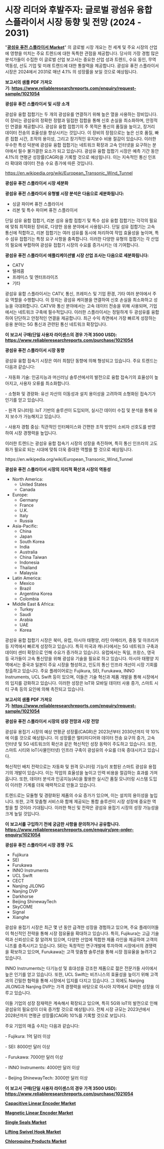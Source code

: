 <p><h1>시장 리더와 후발주자: 글로벌 광섬유 융합 스플라이서 시장 동향 및 전망 (2024 - 2031)</h1></p><p>"<strong><a href="https://www.reliableresearchreports.com/optical-fiber-fusion-splicer-r1021054?utm_campaign=105&utm_medium=7&utm_source=Github&utm_content=ia&utm_term=19102024&utm_id=optical-fiber-fusion-splicer">광섬유 퓨전 스플라이서 Market</a></strong>" 의 글로벌 시장 개요는 전 세계 및 주요 시장의 산업에 영향을 미치는 주요 트렌드에 대한 독특한 관점을 제공합니다. 당사의 가장 경험 많은 분석가들이 수집한 이 글로벌 산업 보고서는 중요한 산업 성과 트렌드, 수요 동인, 무역 역동성, 선도 기업 및 미래 트렌드에 대한 통찰력을 제공합니다. 광섬유 퓨전 스플라이서 시장은 2024에서 2031로 매년 4.1% 의 성장률을 보일 것으로 예상됩니다.</p>
<p><strong>보고서의 샘플 PDF 가져오기:&nbsp;<a href="https://www.reliableresearchreports.com/enquiry/request-sample/1021054?utm_campaign=105&utm_medium=7&utm_source=Github&utm_content=ia&utm_term=19102024&utm_id=optical-fiber-fusion-splicer">https://www.reliableresearchreports.com/enquiry/request-sample/1021054</a></strong></p>
<p><strong>광섬유 퓨전 스플라이서 및 시장 소개</strong></p>
<p><p>광섬유 융합 접합기는 두 개의 광섬유를 연결하기 위해 높은 열을 사용하는 장비입니다. 이 장비는 광섬유의 정확한 정렬과 밀접한 접합을 통해 신호 손실을 최소화하며, 안정적인 연결을 제공합니다. 광섬유 융합 접합기의 주 목적은 통신의 품질을 높이고, 장거리 데이터 전송의 효율성을 향상시키는 것입니다. 이 장비의 장점으로는 높은 신호 품질, 빠른 접합 시간, 조작의 용이성, 그리고 장기적인 유지보수 비용 절감이 있습니다. 이러한 우수한 특성 덕분에 광섬유 융합 접합기는 네트워크 확장과 고속 인터넷을 요구하는 분야에서 필수 불가결한 요소가 되고 있습니다. 광섬유 융합 접합기 시장은 예측 기간 동안 4.1%의 연평균 성장률(CAGR)을 기록할 것으로 예상됩니다. 이는 지속적인 통신 인프라 확대와 데이터 전송 수요 증가에 따른 것입니다.</p></p>
<p><a href="https://en.wikipedia.org/wiki/European_Transonic_Wind_Tunnel?utm_campaign=105&utm_medium=7&utm_source=Github&utm_content=ia&utm_term=19102024&utm_id=optical-fiber-fusion-splicer">https://en.wikipedia.org/wiki/European_Transonic_Wind_Tunnel</a></p>
<p><strong>광섬유 퓨전 스플라이서 시장 세분화</strong></p>
<p><strong>광섬유 퓨전 스플라이서 유형별 시장 분석은 다음으로 세분화됩니다:</strong></p>
<p><ul><li>싱글 파이버 퓨전 스플라이서</li><li>리본 및 특수 파이버 퓨전 스플라이서</li></ul></p>
<p><p>단일 섬유 융합 접합기, 리본 섬유 융합 접합기 및 특수 섬유 융합 접합기는 각각의 필요에 맞춰 최적화된 장비로, 다양한 응용 분야에서 사용됩니다. 단일 섬유 접합기는 고속 통신에 적합하고, 리본 접합기는 여러 섬유를 동시에 처리하여 작업 효율성을 높이며, 특수 섬유 접합기는 특정 요구 사항을 충족합니다. 이러한 다양한 유형의 접합기는 각 산업의 필요에 부합하여 광섬유 접합기 시장의 수요를 증가시키는 데 기여합니다.</p></p>
<p><strong>광섬유 퓨전 스플라이서 애플리케이션별 시장 산업 조사는 다음으로 세분화됩니다:</strong></p>
<p><ul><li>CATV</li><li>텔레콤</li><li>프레미스 및 엔터프라이즈</li><li>기타</li></ul></p>
<p><p>광섬유 융합 스플라이서는 CATV, 통신, 프레미스 및 기업 환경, 기타 여러 분야에서 주요 역할을 수행합니다. 이 장치는 광섬유 케이블을 연결하여 신호 손실을 최소화하고 성능을 극대화합니다. CATV와 통신 분야에서는 고속 데이터 전송을 위해 사용되며, 기업에서는 네트워크 구축에 필수적입니다. 이러한 스플라이서는 정밀하게 두 광섬유를 융합하여 단단하고 안정적인 연결을 제공합니다. 최근 수익 측면에서 가장 빠르게 성장하는 응용 분야는 5G 통신과 관련된 통신 네트워크 확장입니다.</p></p>
<p><strong>이 보고서 구매(단일 사용자 라이센스의 경우 가격 3500 USD): <a href="https://www.reliableresearchreports.com/purchase/1021054?utm_campaign=105&utm_medium=7&utm_source=Github&utm_content=ia&utm_term=19102024&utm_id=optical-fiber-fusion-splicer">https://www.reliableresearchreports.com/purchase/1021054</a></strong></p>
<p><strong>광섬유 퓨전 스플라이서 시장 동향</strong></p>
<p><p>광섬유 융합 접속기 시장은 여러 최첨단 동향에 의해 형성되고 있습니다. 주요 트렌드는 다음과 같습니다:</p><p>- 자동화 기술: 인공지능과 머신러닝 솔루션에서의 발전으로 융합 접속기의 효율성이 높아지고, 사용자 오류를 최소화합니다.</p><p>- 소형화 및 경량화: 유선 자산의 이동성과 설치 용이성을 고려하여 소형화된 접속기가 인기를 얻고 있습니다.</p><p>- 원격 모니터링: IoT 기반의 솔루션이 도입되어, 실시간 데이터 수집 및 분석을 통해 유지 보수가 가능해지고 있습니다.</p><p>- 사용자 경험 중심: 직관적인 인터페이스와 간편한 조작 방안이 소비자 선호도를 반영하여 시장 경쟁력을 높입니다.</p><p>이러한 트렌드는 광섬유 융합 접속기 시장의 성장을 촉진하며, 특히 통신 인프라의 고도화가 필요로 되는 시대에 맞춰 더욱 중대한 역할을 할 것으로 예상됩니다.</p></p>
<p>https://en.wikipedia.org/wiki/European_Transonic_Wind_Tunnel</p>
<p><strong>광섬유 퓨전 스플라이서 시장의 지리적 확산과 시장의 역동성</strong></p>
<p><ul>
    <li>
        North America:
        <ul>
            <li>United States</li>
            <li>Canada</li>
        </ul>
    </li>
    <li>
        Europe:
        <ul>
            <li>Germany</li>
            <li>France</li>
            <li>U.K.</li>
            <li>Italy</li>
            <li>Russia</li>
        </ul>
    </li>
    <li>
        Asia-Pacific:
        <ul>
            <li>China</li>
            <li>Japan</li>
            <li>South Korea</li>
            <li>India</li>
            <li>Australia</li>
            <li>China Taiwan</li>
            <li>Indonesia</li>
            <li>Thailand</li>
            <li>Malaysia</li>
        </ul>
    </li>
    <li>
        Latin America:
        <ul>
            <li>Mexico</li>
            <li>Brazil</li>
            <li>Argentina Korea</li>
            <li>Colombia</li>
        </ul>
    </li>
    <li>
        Middle East & Africa:
        <ul>
            <li>Turkey</li>
            <li>Saudi</li>
            <li>Arabia</li>
            <li>UAE</li>
            <li>Korea</li>
        </ul>
    </li>
    </ul></p>
<p><p>광섬유 융합 접합기 시장은 북미, 유럽, 아시아 태평양, 라틴 아메리카, 중동 및 아프리카 등 지역에서 빠르게 성장하고 있습니다. 특히 미국과 캐나다에서는 5G 네트워크 구축과 데이터 센터 확장으로 인해 수요가 증가하고 있습니다. 유럽에서는 독일, 프랑스, 영국 등 국가들이 고속 통신망을 위해 광섬유 기술을 필요로 하고 있습니다. 아시아 태평양 지역에서는 중국과 일본이 주요 시장을 형성하고, 인도의 통신 인프라 개선이 시장 기회를 창출하고 있습니다. 주요 플레이어로는 Fujikura, SEI, Furukawa, INNO Instruments, UCL Swift 등이 있으며, 이들은 기술 혁신과 제품 개발을 통해 시장에서의 입지를 강화하고 있습니다. 이러한 성장은 IoT와 모바일 데이터 사용 증가, 스마트 시티 구축 등의 요인에 의해 촉진되고 있습니다.</p></p>
<p><strong>보고서의 샘플 PDF 가져오기:&nbsp;<a href="https://www.reliableresearchreports.com/enquiry/request-sample/1021054?utm_campaign=105&utm_medium=7&utm_source=Github&utm_content=ia&utm_term=19102024&utm_id=optical-fiber-fusion-splicer">https://www.reliableresearchreports.com/enquiry/request-sample/1021054</a></strong></p>
<p><strong>광섬유 퓨전 스플라이서 시장의 성장 전망과 시장 전망</strong></p>
<p><p>광섬유 용접기 시장의 예상 연평균 성장률(CAGR)은 2023년부터 2030년까지 약 10%에 이를 것으로 예상됩니다. 이 성장률은 멀티미디어와 데이터 전송 요구의 증가, 고속 인터넷 및 5G 네트워크의 확산과 같은 혁신적인 성장 동력이 주도하고 있습니다. 또한, 스마트 시티와 IoT(사물인터넷) 인프라 구축이 광섬유의 수요를 더욱 증대시키고 있습니다.</p><p>혁신적인 배치 전략으로는 자동화 및 원격 모니터링 기능이 포함된 스마트 광섬유 용접기의 개발이 있습니다. 이는 작업의 효율성을 높이고 인력 비용을 절감하는 효과를 가져옵니다. 또한, 데이터 분석과 인공지능(AI)을 활용한 실시간 품질 모니터링 시스템 도입이 이러한 기계를 더욱 매력적으로 만들고 있습니다.</p><p>트렌드로는 모듈형 및 경량화된 제품의 수요 증가가 있으며, 이는 설치의 용이성을 높입니다. 또한, 고객 맞춤형 서비스와 함께 제공되는 통합 솔루션이 시장 성장에 중요한 역할을 할 것이라 기대됩니다. 이러한 혁신 및 전략은 광섬유 용접기 시장의 성장 가능성을 크게 높일 것입니다.</p></p>
<p><strong>이 보고서를 구입하기 전에 궁금한 사항을 문의하거나 공유합니다. <a href="https://www.reliableresearchreports.com/enquiry/pre-order-enquiry/1021054?utm_campaign=105&utm_medium=7&utm_source=Github&utm_content=ia&utm_term=19102024&utm_id=optical-fiber-fusion-splicer">https://www.reliableresearchreports.com/enquiry/pre-order-enquiry/1021054</a></strong></p>
<p><strong>광섬유 퓨전 스플라이서 시장 경쟁 구도</strong></p>
<p><ul><li>Fujikura</li><li>SEI</li><li>Furukawa</li><li>INNO Instruments</li><li>UCL Swift</li><li>CECT</li><li>Nanjing JILONG</li><li>Nanjing DVP</li><li>Darkhorse</li><li>Beijing ShinewayTech</li><li>SkyCOME</li><li>Signal</li><li>Xianghe</li></ul></p>
<p><p>광섬유 용접기 시장은 최근 몇 년 동안 급격한 성장을 경험하고 있으며, 주요 플레이어들이 혁신적인 전략을 통해 시장 점유율을 확대하고 있습니다. 특히, Fujikura는 고급 기술력과 신뢰성으로 잘 알려져 있으며, 다양한 산업에 적합한 제품 라인을 제공하여 고객의 니즈를 충족시키고 있습니다. SEI는 독창적인 연구개발에 투자하여 시장에서의 경쟁력을 확보하고 있으며, Furukawa는 고객 맞춤형 솔루션을 통해 시장 점유율을 늘려가고 있습니다.</p><p>INNO Instruments는 다기능성 및 휴대성을 강조한 제품으로 젊은 전문가들 사이에서 높은 인기를 얻고 있습니다. 또한, UCL Swift는 비즈니스의 효율성을 높이기 위해 고객과의 긴밀한 협력을 통해 시장에서 입지를 다지고 있습니다. 그 외에도 Nanjing JILONG과 Nanjing DVP는 가격 경쟁력을 바탕으로 아시아 지역에서 강력한 성장을 이루고 있습니다.</p><p>이들 기업의 성장 잠재력은 계속해서 확장되고 있으며, 특히 5G와 IoT의 발전으로 인해 광섬유의 필요성이 더욱 증가할 것으로 예상됩니다. 전체 시장 규모는 2023년에서 2028년까지 연평균 성장률(CAGR) 10%를 기록할 것으로 보입니다. </p><p>주요 기업의 매출 수치는 다음과 같습니다:</p><p>- Fujikura: 1억 달러 이상</p><p>- SEI: 8000만 달러 이상</p><p>- Furukawa: 7000만 달러 이상 </p><p>- INNO Instruments: 4000만 달러 이상 </p><p>- Beijing ShinewayTech: 3000만 달러 이상</p></p>
<p><strong>이 보고서 구매(단일 사용자 라이센스의 경우 가격 3500 USD): <a href="https://www.reliableresearchreports.com/purchase/1021054?utm_campaign=105&utm_medium=7&utm_source=Github&utm_content=ia&utm_term=19102024&utm_id=optical-fiber-fusion-splicer">https://www.reliableresearchreports.com/purchase/1021054</a></strong></p>
<p><strong><p><a href="https://www.linkedin.com/pulse/capacitive-linear-encoder-market-navigating-challenges-unlocking-umy0f?utm_campaign=105&utm_medium=7&utm_source=Github&utm_content=ia&utm_term=19102024&utm_id=optical-fiber-fusion-splicer">Capacitive Linear Encoder Market</a></p><p><a href="https://www.linkedin.com/pulse/influencing-factors-magnetic-linear-encoder-market-insights-ybojf?utm_campaign=105&utm_medium=7&utm_source=Github&utm_content=ia&utm_term=19102024&utm_id=optical-fiber-fusion-splicer">Magnetic Linear Encoder Market</a></p><p><a href="https://issuu.com/reportprime-2/docs/single-seals-market-size-2030.pptx_3e2a898310bf42?utm_campaign=105&utm_medium=7&utm_source=Github&utm_content=ia&utm_term=19102024&utm_id=optical-fiber-fusion-splicer">Single Seals Market</a></p><p><a href="https://issuu.com/reportprime-2/docs/lifting-swivel-hook-market-size-203_8a95419dd1914f?utm_campaign=105&utm_medium=7&utm_source=Github&utm_content=ia&utm_term=19102024&utm_id=optical-fiber-fusion-splicer">Lifting Swivel Hook Market</a></p><p><a href="https://github.com/delorasywf/Market-Research-Report-List-1/blob/main/chloroquine-products-market.md?utm_campaign=105&utm_medium=7&utm_source=Github&utm_content=ia&utm_term=19102024&utm_id=optical-fiber-fusion-splicer">Chloroquine Products Market</a></p></strong></p>
<p></p>